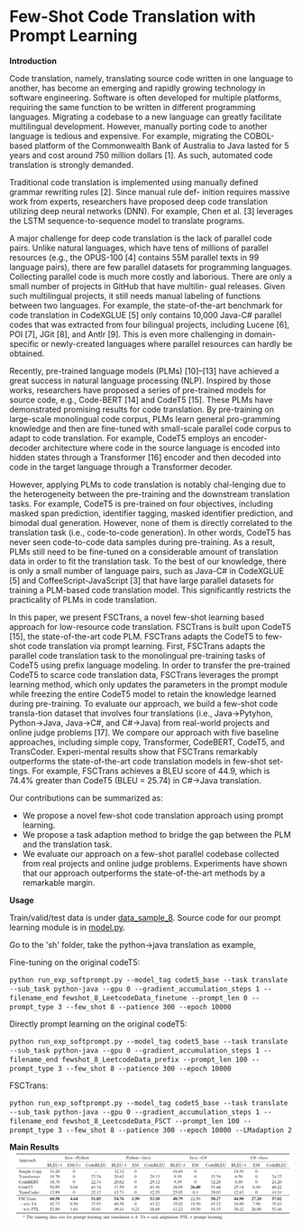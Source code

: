 # Few-Shot Code Translation with Prompt Learning


**Introduction**

Code translation, namely, translating source code written
in one language to another, has become an emerging and rapidly growing technology in software engineering. Software is often developed for multiple platforms, requiring the same function to be written in different programming languages. Migrating a codebase to a new language can greatly facilitate multilingual development. However, manually porting code
to another language is tedious and expensive. For example, migrating the COBOL-based platform of the Commonwealth Bank of Australia to Java lasted for 5 years and cost around 750 million dollars [1]. As such, automated code translation is strongly demanded.


Traditional code translation is implemented using manually defined grammar rewriting rules [2]. Since manual rule def-
inition requires massive work from experts, researchers have
proposed deep code translation utilizing deep neural networks (DNN). For example, Chen et al. [3] leverages the LSTM
sequence-to-sequence model to translate programs.


A major challenge for deep code translation is the lack of parallel code pairs. Unlike natural languages, which have
tens of millions of parallel resources (e.g., the OPUS-100 [4]
contains 55M parallel texts in 99 language pairs), there are few parallel datasets for programming languages. Collecting
parallel code is much more costly and laborious. There are
only a small number of projects in GitHub that have multilin-
gual releases. Given such multilingual projects, it still needs manual labeling of functions between two languages. For
example, the state-of-the-art benchmark for code translation in CodeXGLUE [5] only contains 10,000 Java-C# parallel codes that was extracted from four bilingual projects, including Lucene [6], POI [7], JGit [8], and Antlr [9]. This is even more challenging in domain-specific or newly-created languages where parallel resources can hardly be obtained.


Recently, pre-trained language models (PLMs) [10]–[13] have achieved a great success in natural language processing (NLP). Inspired by those works, researchers have proposed a series of pre-trained models for source code, e.g., Code-BERT [14] and CodeT5 [15]. These PLMs have demonstrated promising results for code translation. By pre-training on large-scale monolingual code corpus, PLMs learn general pro-gramming knowledge and then are fine-tuned with small-scale parallel code corpus to adapt to code translation. For example, CodeT5 employs an encoder-decoder architecture where code in the source language is encoded into hidden states through a Transformer [16] encoder and then decoded into code in the target language through a Transformer decoder.


However, applying PLMs to code translation is notably chal-lenging due to the heterogeneity between the pre-training and the downstream translation tasks. For example, CodeT5 is pre-trained on four objectives, including masked span prediction, identifier tagging, masked identifier prediction, and bimodal dual generation. However, none of them is directly correlated to the translation task (i.e., code-to-code generation). In other words, CodeT5 has never seen code-to-code data samples during pre-training. As a result, PLMs still need to be fine-tuned on a considerable amount of translation data in order to fit the translation task. To the best of our knowledge, there is only a small number of language pairs, such as Java-C# in CodeXGLUE [5] and CoffeeScript-JavaScript [3] that have large parallel datasets for training a PLM-based code translation model. This significantly restricts the practicality of PLMs in code translation.


In this paper, we present FSCTrans, a novel few-shot learning based approach for low-resource code translation. FSCTrans is built upon CodeT5 [15], the state-of-the-art code PLM. FSCTrans adapts the CodeT5 to few-shot code translation via prompt learning. First, FSCTrans adapts the parallel code translation task to the monolingual pre-training tasks of CodeT5 using prefix language modeling. In order to transfer the pre-trained CodeT5 to scarce code translation data, FSCTrans leverages the prompt learning method, which only updates the parameters in the prompt module while freezing the entire CodeT5 model to retain the knowledge learned during pre-training.
To evaluate our approach, we build a few-shot code transla-tion dataset that involves four translations (i.e., Java→Pytyhon, Python→Java, Java→C#, and C#→Java) from real-world projects and online judge problems [17]. We compare our approach with five baseline approaches, including simple copy, Transformer, CodeBERT, CodeT5, and TransCoder. Experi-mental results show that FSCTrans remarkably outperforms the state-of-the-art code translation models in few-shot set-tings. For example, FSCTrans achieves a BLEU score of 44.9, which is 74.4% greater than CodeT5 (BLEU = 25.74) in C#→Java translation.

Our contributions can be summarized as:
- We propose a novel few-shot code translation approach using prompt learning.
- We propose a task adaption method to bridge the gap between the PLM and the translation task.
- We evaluate our approach on a few-shot parallel codebase collected from real projects and online judge problems. Experiments have shown that our approach outperforms the state-of-the-art methods by a remarkable margin.


**Usage**

Train/valid/test data is under [data_sample_8](data_sample_8/translate/). Source code for our prompt learning module is in [model.py](model.py).

Go to the 'sh' folder, take the python->java translation as example,


Fine-tuning on the original codeT5:
```
python run_exp_softprompt.py --model_tag codet5_base --task translate --sub_task python-java --gpu 0 --gradient_accumulation_steps 1 --filename_end fewshot_8_LeetcodeData_finetune --prompt_len 0 --prompt_type 3 --few_shot 8 --patience 300 --epoch 10000
```


Directly prompt learning on the original codeT5:
```
python run_exp_softprompt.py --model_tag codet5_base --task translate --sub_task python-java --gpu 0 --gradient_accumulation_steps 1 --filename_end fewshot_8_LeetcodeData_prefix --prompt_len 100 --prompt_type 3 --few_shot 8 --patience 300 --epoch 10000
```


FSCTrans:
```
python run_exp_softprompt.py --model_tag codet5_base --task translate --sub_task python-java --gpu 0 --gradient_accumulation_steps 1 --filename_end fewshot_8_LeetcodeData_FSCT --prompt_len 100 --prompt_type 3 --few_shot 8 --patience 300 --epoch 10000 --LMadaption 2
```



**Main Results**
![Results](main_results.png)

